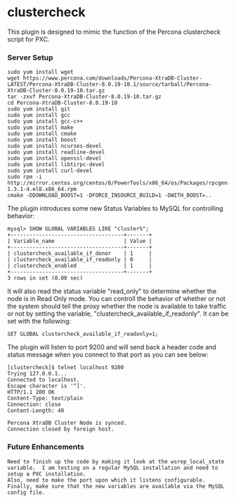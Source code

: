 # clustercheck
This plugin is designed to mimic the function of the Percona clustercheck script for PXC.

### Server Setup

    sudo yum install wget
    wget https://www.percona.com/downloads/Percona-XtraDB-Cluster-LATEST/Percona-XtraDB-Cluster-8.0.19-10.1/source/tarball/Percona-XtraDB-Cluster-8.0.19-10.tar.gz
    tar -zxvf Percona-XtraDB-Cluster-8.0.19-10.tar.gz
    cd Percona-XtraDB-Cluster-8.0.19-10
    sudo yum install git
    sudo yum install gcc
    sudo yum install gcc-c++
    sudo yum install make
    sudo yum install cmake
    sudo yum install boost
    sudo yum install ncurses-devel
    sudo yum install readline-devel
    sudo yum install openssl-devel
    sudo yum install libtirpc-devel
    sudo yum install curl-devel
    sudo rpm -i http://mirror.centos.org/centos/8/PowerTools/x86_64/os/Packages/rpcgen-1.3.1-4.el8.x86_64.rpm
    cmake -DDOWNLOAD_BOOST=1 -DFORCE_INSOURCE_BUILD=1 -DWITH_BOOST=..

The plugin introduces some new Status Variables to MySQL for controlling behavior:

    mysql> SHOW GLOBAL VARIABLES LIKE "cluster%";
    +------------------------------------+-------+
    | Variable_name                      | Value |
    +------------------------------------+-------+
    | clustercheck_available_if_donor    | 1     |
    | clustercheck_available_if_readonly | 0     |
    | clustercheck_enabled               | 1     |
    +------------------------------------+-------+
    3 rows in set (0.00 sec)
    
It will also read the status variable "read_only" to determine whether the node is in Read Only mode.  You can controll the behavior of whether or not the system should tell the proxy whether the node is available to take traffic or not by setting the variable, "clustercheck_available_if_readonly".  It can be set with the following:

    SET GLOBAL clustercheck_available_if_readonly=1;
    
The plugin will listen to port 9200 and will send back a header code and status message when you connect to that port as you can see below:

    [clustercheck]$ telnet localhost 9200
    Trying 127.0.0.1...
    Connected to localhost.
    Escape character is '^]'.
    HTTP/1.1 200 OK
    Content-Type: text/plain
    Connection: close
    Content-Length: 40
    
    Percona XtraDB Cluster Node is synced.
    Connection closed by foreign host.
    
### Future Enhancements
    Need to finish up the code by making it look at the wsrep_local_state variable.  I am testing on a regular MySQL installation and need to setup a PXC installation.  
    Also, need to make the port upon which it listens configurable.
    Finally, make sure that the new variables are available via the MySQL config file.
